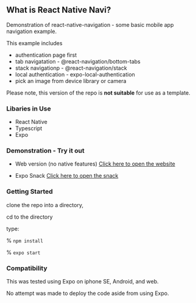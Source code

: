 ## What is React Native Navi? 

Demonstration of react-native-navigation - some basic mobile app navigation example. 

This example includes
* authentication page first  
* tab navigatation - @react-navigation/bottom-tabs  
* stack navigationp -  @react-navigation/stack
* local authentication - expo-local-authentication
* pick an image from device library or camera


Please note,  this version of the repo is **not suitable** for use as a template.  

### Libaries in Use

* React Native
* Typescript
* Expo

### Demonstration - Try it out

* Web version (no native features)
[Click here to open the website](https://ericsfeed.github.io)

* Expo Snack
[Click here to open the snack](https://snack.expo.dev/@dotterpop1/github.com-ericsfeed-react-native-navi?platform=web)

### Getting Started

clone the repo into a directory, 

cd to the directory

type:

% `npm install`

% `expo start`


### Compatibility 

This was tested using Expo on iphone SE, Android, and web.  

No attempt was made to deploy the code aside from using Expo.
